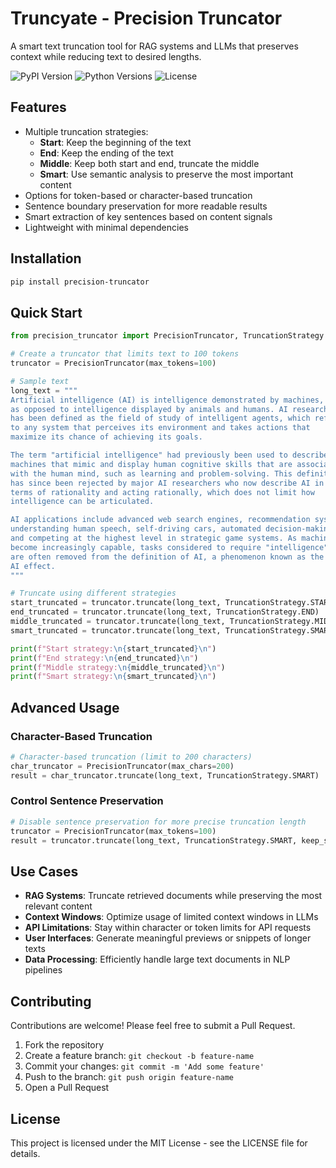 # Truncyate - Precision Truncator

A smart text truncation tool for RAG systems and LLMs that preserves context while reducing text to desired lengths.

![PyPI Version](https://img.shields.io/badge/pypi-0.1.0-blue.svg)
![Python Versions](https://img.shields.io/badge/python-3.7%20%7C%203.8%20%7C%203.9%20%7C%203.10%20%7C%203.11-blue)
![License](https://img.shields.io/badge/license-MIT-green.svg)

## Features

- Multiple truncation strategies:
  - **Start**: Keep the beginning of the text
  - **End**: Keep the ending of the text
  - **Middle**: Keep both start and end, truncate the middle
  - **Smart**: Use semantic analysis to preserve the most important content
- Options for token-based or character-based truncation
- Sentence boundary preservation for more readable results
- Smart extraction of key sentences based on content signals
- Lightweight with minimal dependencies

## Installation

```bash
pip install precision-truncator
```

## Quick Start

```python
from precision_truncator import PrecisionTruncator, TruncationStrategy

# Create a truncator that limits text to 100 tokens
truncator = PrecisionTruncator(max_tokens=100)

# Sample text
long_text = """
Artificial intelligence (AI) is intelligence demonstrated by machines, 
as opposed to intelligence displayed by animals and humans. AI research 
has been defined as the field of study of intelligent agents, which refers 
to any system that perceives its environment and takes actions that 
maximize its chance of achieving its goals.

The term "artificial intelligence" had previously been used to describe 
machines that mimic and display human cognitive skills that are associated 
with the human mind, such as learning and problem-solving. This definition 
has since been rejected by major AI researchers who now describe AI in 
terms of rationality and acting rationally, which does not limit how 
intelligence can be articulated.

AI applications include advanced web search engines, recommendation systems, 
understanding human speech, self-driving cars, automated decision-making, 
and competing at the highest level in strategic game systems. As machines 
become increasingly capable, tasks considered to require "intelligence" 
are often removed from the definition of AI, a phenomenon known as the 
AI effect.
"""

# Truncate using different strategies
start_truncated = truncator.truncate(long_text, TruncationStrategy.START)
end_truncated = truncator.truncate(long_text, TruncationStrategy.END)
middle_truncated = truncator.truncate(long_text, TruncationStrategy.MIDDLE)
smart_truncated = truncator.truncate(long_text, TruncationStrategy.SMART)

print(f"Start strategy:\n{start_truncated}\n")
print(f"End strategy:\n{end_truncated}\n")
print(f"Middle strategy:\n{middle_truncated}\n")
print(f"Smart strategy:\n{smart_truncated}\n")
```

## Advanced Usage

### Character-Based Truncation

```python
# Character-based truncation (limit to 200 characters)
char_truncator = PrecisionTruncator(max_chars=200)
result = char_truncator.truncate(long_text, TruncationStrategy.SMART)
```

### Control Sentence Preservation

```python
# Disable sentence preservation for more precise truncation length
truncator = PrecisionTruncator(max_tokens=100)
result = truncator.truncate(long_text, TruncationStrategy.SMART, keep_sentences=False)
```

## Use Cases

- **RAG Systems**: Truncate retrieved documents while preserving the most relevant content
- **Context Windows**: Optimize usage of limited context windows in LLMs
- **API Limitations**: Stay within character or token limits for API requests
- **User Interfaces**: Generate meaningful previews or snippets of longer texts
- **Data Processing**: Efficiently handle large text documents in NLP pipelines

## Contributing

Contributions are welcome! Please feel free to submit a Pull Request.

1. Fork the repository
2. Create a feature branch: `git checkout -b feature-name`
3. Commit your changes: `git commit -m 'Add some feature'`
4. Push to the branch: `git push origin feature-name`
5. Open a Pull Request

## License

This project is licensed under the MIT License - see the LICENSE file for details.
